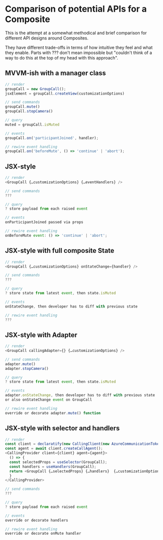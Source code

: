 # Comparison of potential APIs for a Composite

This is the attempt at a somewhat methodical and brief comparison for different API designs around Composites.

They have different trade-offs in terms of how intuitive they feel and what they enable. Parts with ??? don't mean impossible but "couldn't think of a way to do this at the top of my head with this approach".

## MVVM-ish with a manager class

```typescript
// render
groupCall = new GroupCall();
jsxElement = groupCall.createView(customizationOptions)

// send commands
groupCall.mute()
groupCall.stopCamera()

// query
muted = groupCall.isMuted

// events
groupCall.on('participantJoined', handler);

// rewire event handling
groupCall.on('beforeMute', () => 'continue' | 'abort');
```

## JSX-style

```typescript
// render
<GroupCall {…customizationOptions} {…eventHandlers} />

// send commands
???

// query
? store payload from each raised event

// events
onParticipantJoined passed via props

// rewire event handling
onBeforeMute event: () => 'continue' | 'abort';
```

## JSX-style with full composite State

```typescript
// render
<GroupCall {…customizationOptions} onStateChange={handler} />

// send commands
???

// query
? store state from latest event, then state.isMuted

// events
onStateChange, then developer has to diff with previous state

// rewire event handling
???

```

## JSX-style with Adapter

```typescript
// render
<GroupCall callingAdapter={} {…customizationOptions} />

// send commands
adapter.mute()
adapter.stopCamera()

// query
? store state from latest event, then state.isMuted

// events
adapter.onStateChange, then developer has to diff with previous state
or also onStateChange event on GroupCall

// rewire event handling
override or decorate adapter.mute() function
```

## JSX-style with selector and handlers

```typescript
// render
const client = declaratify(new CallingClient(new AzureCommunicationTokenCredential(token)));
const agent = await client.createCallAgent();
<CallingProvider client={client} agent={agent}>
  () => {
  const selectedProps = useSelector(GroupCall);
  const handlers = useHandlers(GroupCall);
  return <GroupCall {…selectedProps} {…handlers}  {…customizationOptions} />
  }
</CallingProvider>

// send commands
???

// query
? store payload from each raised event

// events
override or decorate handlers

// rewire event handling
override or decorate onMute handler
```
